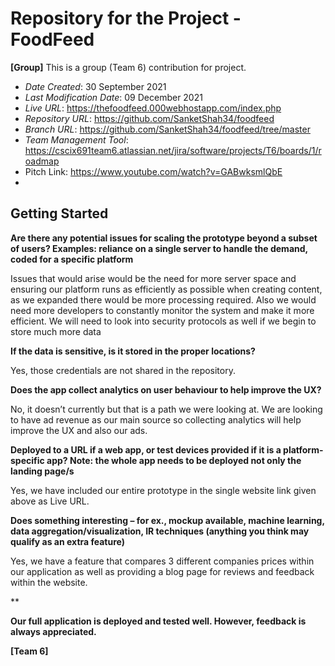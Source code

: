 # Repository for the Project - FoodFeed

**[Group]** This is a group (Team 6) contribution for project.

* *Date Created*: 30 September 2021
* *Last Modification Date*: 09 December 2021
* *Live URL*: <https://thefoodfeed.000webhostapp.com/index.php>
* *Repository URL*: <https://github.com/SanketShah34/foodfeed>
* *Branch URL*: <https://github.com/SanketShah34/foodfeed/tree/master>
* *Team Management Tool*: <https://cscix691team6.atlassian.net/jira/software/projects/T6/boards/1/roadmap>
* Pitch Link: <https://www.youtube.com/watch?v=GABwksmlQbE>
* 


## Getting Started

**Are there any potential issues for scaling the prototype beyond a subset of users? Examples: reliance on a single server to handle the demand, coded for a specific platform**

Issues that would arise would be the need for more server space and ensuring our platform runs as efficiently as possible when creating content, as we expanded there would be more processing required. Also we would need more developers to constantly monitor the system and make it more efficient. We will need to look into security protocols as well if we begin to store much more data

**If the data is sensitive, is it stored in the proper locations?**

Yes, those credentials are not shared in the repository.


**Does the app collect analytics on user behaviour to help improve the UX?**

No, it doesn’t currently but that is a path we were looking at. We are looking to have ad revenue as our main source so collecting analytics will help improve the UX and also our ads.


**Deployed to a URL if a web app, or test devices provided if it is a platform-specific app? Note: the whole app needs to be deployed not only the landing page/s**

Yes, we have included our entire prototype in the single website link given above as Live URL.


**Does something interesting – for ex., mockup available, machine learning, data aggregation/visualization, IR techniques (anything you think may qualify as an extra feature)**

Yes, we have a feature that compares 3 different companies prices within our application as well as providing a blog page for reviews and feedback within the website.


** 


**Our full application is deployed and tested well. However, feedback is always appreciated.**




**[Team 6]**
